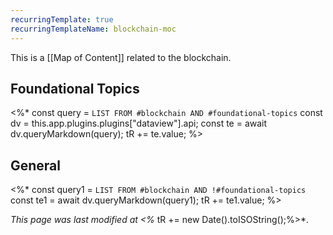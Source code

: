 ```yaml
---
recurringTemplate: true
recurringTemplateName: blockchain-moc
---
```


This is a [[Map of Content]] related to the blockchain.

## Foundational Topics

<%*
const query = `LIST FROM #blockchain AND #foundational-topics`
const dv = this.app.plugins.plugins["dataview"].api;
const te = await dv.queryMarkdown(query);
tR += te.value;
%>

## General

<%*
const query1 = `LIST FROM #blockchain AND !#foundational-topics`
const te1 = await dv.queryMarkdown(query1);
tR += te1.value;
%>

*This page was last modified at <%* tR += new Date().toISOString();%>*.